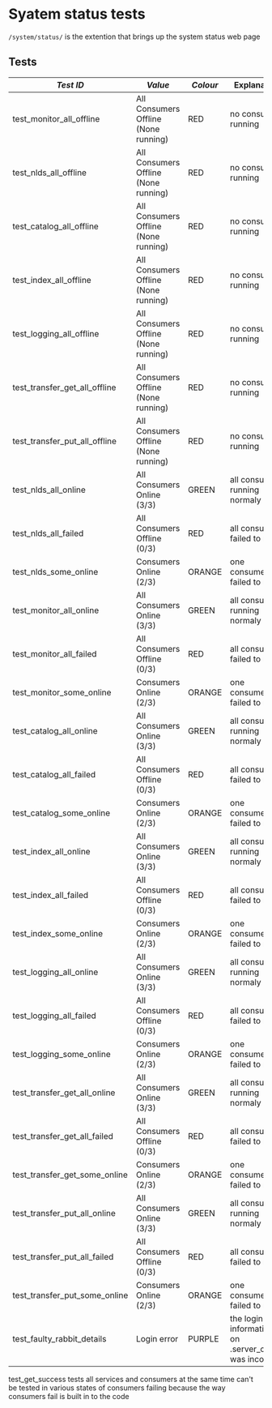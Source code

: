 # Syatem status tests


`/system/status/` is the extention that brings up the system status web page


## Tests

| *Test ID*  | *Value* | *Colour* | Explanation |
|------------|---------|----------|-------------|
| test_monitor_all_offline | All Consumers Offline (None running) | RED | no consumers running |
| test_nlds_all_offline | All Consumers Offline (None running) | RED | no consumers running |
| test_catalog_all_offline | All Consumers Offline (None running) | RED | no consumers running |
| test_index_all_offline | All Consumers Offline (None running) | RED | no consumers running |
| test_logging_all_offline | All Consumers Offline (None running) | RED | no consumers running |
| test_transfer_get_all_offline | All Consumers Offline (None running) | RED | no consumers running |
| test_transfer_put_all_offline | All Consumers Offline (None running) | RED | no consumers running |
| test_nlds_all_online | All Consumers Online (3/3) | GREEN | all consumers running normaly |
| test_nlds_all_failed | All Consumers Offline (0/3) | RED | all consumers failed to run |
| test_nlds_some_online | Consumers Online (2/3) | ORANGE | one consumer failed to run |
| test_monitor_all_online | All Consumers Online (3/3) | GREEN | all consumers running normaly |
| test_monitor_all_failed | All Consumers Offline (0/3) | RED | all consumers failed to run |
| test_monitor_some_online | Consumers Online (2/3) | ORANGE | one consumer failed to run |
| test_catalog_all_online | All Consumers Online (3/3) | GREEN | all consumers running normaly |
| test_catalog_all_failed | All Consumers Offline (0/3) | RED | all consumers failed to run |
| test_catalog_some_online | Consumers Online (2/3) | ORANGE | one consumer failed to run |
| test_index_all_online | All Consumers Online (3/3) | GREEN | all consumers running normaly |
| test_index_all_failed | All Consumers Offline (0/3) | RED | all consumers failed to run |
| test_index_some_online | Consumers Online (2/3) | ORANGE | one consumer failed to run |
| test_logging_all_online | All Consumers Online (3/3) | GREEN | all consumers running normaly |
| test_logging_all_failed | All Consumers Offline (0/3) | RED | all consumers failed to run |
| test_logging_some_online | Consumers Online (2/3) | ORANGE | one consumer failed to run |
| test_transfer_get_all_online | All Consumers Online (3/3) | GREEN | all consumers running normaly |
| test_transfer_get_all_failed | All Consumers Offline (0/3) | RED | all consumers failed to run |
| test_transfer_get_some_online | Consumers Online (2/3) | ORANGE | one consumer failed to run |
| test_transfer_put_all_online | All Consumers Online (3/3) | GREEN | all consumers running normaly |
| test_transfer_put_all_failed | All Consumers Offline (0/3) | RED | all consumers failed to run |
| test_transfer_put_some_online | Consumers Online (2/3) | ORANGE | one consumer failed to run |
| test_faulty_rabbit_details | Login error | PURPLE | the login information on .server_config was incorrect |



test_get_success tests all services and consumers at the same time can't be tested in various states of consumers failing because the way consumers fail is built in to the code